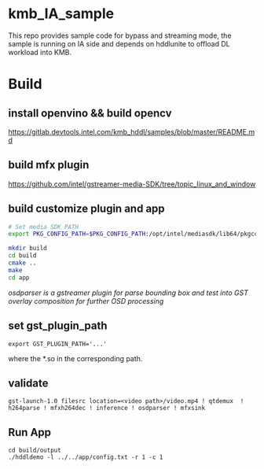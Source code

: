 # kmb_IA_sample

This repo provides sample code for bypass and streaming mode, the sample is running on IA side and depends on hddlunite to offload DL workload into KMB.

# Build

## install openvino && build opencv
<https://gitlab.devtools.intel.com/kmb_hddl/samples/blob/master/README.md>

## build mfx plugin
<https://github.com/intel/gstreamer-media-SDK/tree/topic_linux_and_window>

## build customize plugin and app 

```sh
# Set media SDK PATH
export PKG_CONFIG_PATH=$PKG_CONFIG_PATH:/opt/intel/mediasdk/lib64/pkgconfig

mkdir build
cd build
cmake ..
make
cd app
```
*osdparser is a gstreamer plugin for parse bounding box and test into GST overlay composition for further OSD processing*

## set gst_plugin_path
```
export GST_PLUGIN_PATH='...'
```
where the *.so in the corresponding path.

## validate
`
gst-launch-1.0 filesrc location=<video path>/video.mp4 ! qtdemux  ! h264parse ! mfxh264dec ! inference ! osdparser ! mfxsink
`

## Run App


``` 
cd build/output
./hddldemo -l ../../app/config.txt -r 1 -c 1
```
